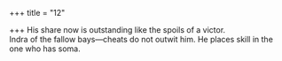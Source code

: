 +++
title = "12"

+++
His share now is outstanding like the spoils of a victor.  
Indra of the fallow bays—cheats do not outwit him. He places skill in  the one who has soma.  